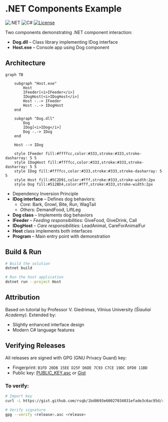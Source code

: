 # .NET Components Example
![.NET](https://img.shields.io/badge/.NET-9.0-512BD4)
![C#](https://img.shields.io/badge/C%23-239120?logo=c-sharp&logoColor=white)
[![License](https://img.shields.io/badge/license-MIT-blue)](LICENSE)

Two components demonstrating .NET component interaction:
- **Dog.dll** – Class library implementing IDog interface
- **Host.exe** – Console app using Dog component

## Architecture
```mermaid
graph TB

    subgraph "Host.exe"
        Host
        IFeeder[<i>IFeeder</i>]
        IDogHost[<i>IDogHost</i>]
        Host -.-> IFeeder
        Host -.-> IDogHost
    end

    subgraph "Dog.dll"
        Dog
        IDog[<i>IDog</i>]
        Dog -.-> IDog
    end

    Host --> IDog

    style IFeeder fill:#ffffcc,color:#333,stroke:#333,stroke-dasharray: 5 5
    style IDogHost fill:#ffffcc,color:#333,stroke:#333,stroke-dasharray: 5 5
    style IDog fill:#ffffcc,color:#333,stroke:#333,stroke-dasharray: 5 5
    style Host fill:#5C2D91,color:#fff,stroke:#333,stroke-width:2px
    style Dog fill:#512BD4,color:#fff,stroke:#333,stroke-width:2px
```

- Dependency Inversion Principle
- **IDog interface** – Defines dog behaviors:
    - *Core:* Bark, Growl, Bite, Run, WagTail
    - *Others:* DemandFood, LiftLeg
- **Dog class** – Implements dog behaviors
- **IFeeder** – *Feeding responsibilities:* GiveFood, GiveDrink, Call
- **IDogHost** – *Care responsibilities:* LeadAnimal, CareForAnimalFur
- **Host** class implements both interfaces
- **Program** – Main entry point with demonstration

## Build & Run
```bash
# Build the solution
dotnet build

# Run the host application
dotnet run --project Host
```
## Attribution
Based on tutorial by Professor V. Giedrimas, Vilnius University *(Šiauliai Academy)*. Extended by:
- Slightly enhanced interface design
- Modern C# language features

## Verifying Releases

All releases are signed with GPG (GNU Privacy Guard) key:
- Fingerprint: `B1FD 20DB 15EE D25F D6DE 7C93 C7CE 19DC DFD0 11BD`
- Public key: [PUBLIC_KEY.asc](PUBLIC_KEY.asc) or  [Gist](https://gist.github.com/rsqb/1bd8693e60027034031efade3c6ac95d)

### To verify:
```bash
# Import key
curl -L https://gist.github.com/rsqb/1bd8693e60027034031efade3c6ac95d/raw | gpg --import

# Verify signature
gpg --verify <release>.asc <release>
```

